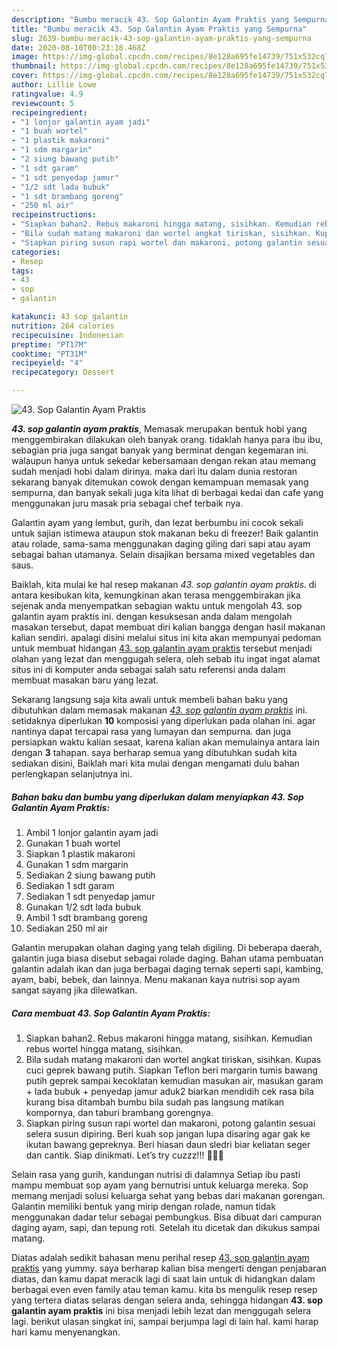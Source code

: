 ```yaml
---
description: "Bumbu meracik 43. Sop Galantin Ayam Praktis yang Sempurna"
title: "Bumbu meracik 43. Sop Galantin Ayam Praktis yang Sempurna"
slug: 2639-bumbu-meracik-43-sop-galantin-ayam-praktis-yang-sempurna
date: 2020-08-10T00:23:18.468Z
image: https://img-global.cpcdn.com/recipes/8e128a695fe14739/751x532cq70/43-sop-galantin-ayam-praktis-foto-resep-utama.jpg
thumbnail: https://img-global.cpcdn.com/recipes/8e128a695fe14739/751x532cq70/43-sop-galantin-ayam-praktis-foto-resep-utama.jpg
cover: https://img-global.cpcdn.com/recipes/8e128a695fe14739/751x532cq70/43-sop-galantin-ayam-praktis-foto-resep-utama.jpg
author: Lillie Lowe
ratingvalue: 4.9
reviewcount: 5
recipeingredient:
- "1 lonjor galantin ayam jadi"
- "1 buah wortel"
- "1 plastik makaroni"
- "1 sdm margarin"
- "2 siung bawang putih"
- "1 sdt garam"
- "1 sdt penyedap jamur"
- "1/2 sdt lada bubuk"
- "1 sdt brambang goreng"
- "250 ml air"
recipeinstructions:
- "Siapkan bahan2. Rebus makaroni hingga matang, sisihkan. Kemudian rebus wortel hingga matang, sisihkan."
- "Bila sudah matang makaroni dan wortel angkat tiriskan, sisihkan. Kupas cuci geprek bawang putih. Siapkan Teflon beri margarin tumis bawang putih geprek sampai kecoklatan kemudian masukan air, masukan garam + lada bubuk + penyedap jamur aduk2 biarkan mendidih cek rasa bila kurang bisa ditambah bumbu bila sudah pas langsung matikan kompornya, dan taburi brambang gorengnya."
- "Siapkan piring susun rapi wortel dan makaroni, potong galantin sesuai selera susun dipiring. Beri kuah sop jangan lupa disaring agar gak ke ikutan bawang gepreknya. Beri hiasan daun sledri biar keliatan seger dan cantik. Siap dinikmati. Let’s try cuzzz!!! 👩🏻‍🍳"
categories:
- Resep
tags:
- 43
- sop
- galantin

katakunci: 43 sop galantin 
nutrition: 264 calories
recipecuisine: Indonesian
preptime: "PT17M"
cooktime: "PT31M"
recipeyield: "4"
recipecategory: Dessert

---
```



![43. Sop Galantin Ayam Praktis](https://img-global.cpcdn.com/recipes/8e128a695fe14739/751x532cq70/43-sop-galantin-ayam-praktis-foto-resep-utama.jpg)

<b><i>43. sop galantin ayam praktis</i></b>, Memasak merupakan bentuk hobi yang menggembirakan dilakukan oleh banyak orang. tidaklah hanya para ibu ibu, sebagian pria juga sangat banyak yang berminat dengan kegemaran ini. walaupun hanya untuk sekedar kebersamaan dengan rekan atau memang sudah menjadi hobi dalam dirinya. maka dari itu dalam dunia restoran sekarang banyak ditemukan cowok dengan kemampuan memasak yang sempurna, dan banyak sekali juga kita lihat di berbagai kedai dan cafe yang menggunakan juru masak pria sebagai chef terbaik nya.

Galantin ayam yang lembut, gurih, dan lezat berbumbu ini cocok sekali untuk sajian istimewa ataupun stok makanan beku di freezer! Baik galantin atau rolade, sama-sama menggunakan daging giling dari sapi atau ayam sebagai bahan utamanya. Selain disajikan bersama mixed vegetables dan saus.

Baiklah, kita mulai ke hal resep makanan <i>43. sop galantin ayam praktis</i>. di antara kesibukan kita, kemungkinan akan terasa menggembirakan jika sejenak anda menyempatkan sebagian waktu untuk mengolah 43. sop galantin ayam praktis ini. dengan kesuksesan anda dalam mengolah masakan tersebut, dapat membuat diri kalian bangga dengan hasil makanan kalian sendiri. apalagi disini melalui situs ini kita akan mempunyai pedoman untuk membuat hidangan <u>43. sop galantin ayam praktis</u> tersebut menjadi olahan yang lezat dan menggugah selera, oleh sebab itu ingat ingat alamat situs ini di komputer anda sebagai salah satu referensi anda dalam membuat masakan baru yang lezat.


Sekarang langsung saja kita awali untuk membeli bahan baku yang dibutuhkan dalam memasak makanan <u><i>43. sop galantin ayam praktis</i></u> ini. setidaknya diperlukan <b>10</b> komposisi yang diperlukan pada olahan ini. agar nantinya dapat tercapai rasa yang lumayan dan sempurna. dan juga persiapkan waktu kalian sesaat, karena kalian akan memulainya antara lain dengan <b>3</b> tahapan. saya berharap semua yang dibutuhkan sudah kita sediakan disini, Baiklah mari kita mulai dengan mengamati dulu bahan perlengkapan selanjutnya ini.

<!--inarticleads1-->

##### Bahan baku dan bumbu yang diperlukan dalam menyiapkan 43. Sop Galantin Ayam Praktis:

1. Ambil 1 lonjor galantin ayam jadi
1. Gunakan 1 buah wortel
1. Siapkan 1 plastik makaroni
1. Gunakan 1 sdm margarin
1. Sediakan 2 siung bawang putih
1. Sediakan 1 sdt garam
1. Sediakan 1 sdt penyedap jamur
1. Gunakan 1/2 sdt lada bubuk
1. Ambil 1 sdt brambang goreng
1. Sediakan 250 ml air


Galantin merupakan olahan daging yang telah digiling. Di beberapa daerah, galantin juga biasa disebut sebagai rolade daging. Bahan utama pembuatan galantin adalah ikan dan juga berbagai daging ternak seperti sapi, kambing, ayam, babi, bebek, dan lainnya. Menu makanan kaya nutrisi sop ayam sangat sayang jika dilewatkan. 

<!--inarticleads2-->

##### Cara membuat 43. Sop Galantin Ayam Praktis:

1. Siapkan bahan2. Rebus makaroni hingga matang, sisihkan. Kemudian rebus wortel hingga matang, sisihkan.
1. Bila sudah matang makaroni dan wortel angkat tiriskan, sisihkan. Kupas cuci geprek bawang putih. Siapkan Teflon beri margarin tumis bawang putih geprek sampai kecoklatan kemudian masukan air, masukan garam + lada bubuk + penyedap jamur aduk2 biarkan mendidih cek rasa bila kurang bisa ditambah bumbu bila sudah pas langsung matikan kompornya, dan taburi brambang gorengnya.
1. Siapkan piring susun rapi wortel dan makaroni, potong galantin sesuai selera susun dipiring. Beri kuah sop jangan lupa disaring agar gak ke ikutan bawang gepreknya. Beri hiasan daun sledri biar keliatan seger dan cantik. Siap dinikmati. Let’s try cuzzz!!! 👩🏻‍🍳


Selain rasa yang gurih, kandungan nutrisi di dalamnya Setiap ibu pasti mampu membuat sop ayam yang bernutrisi untuk keluarga mereka. Sop memang menjadi solusi keluarga sehat yang bebas dari makanan gorengan. Galantin memiliki bentuk yang mirip dengan rolade, namun tidak menggunakan dadar telur sebagai pembungkus. Bisa dibuat dari campuran daging ayam, sapi, dan tepung roti. Setelah itu dicetak dan dikukus sampai matang. 

Diatas adalah sedikit bahasan menu perihal resep <u>43. sop galantin ayam praktis</u> yang yummy. saya berharap kalian bisa mengerti dengan penjabaran diatas, dan kamu dapat meracik lagi di saat lain untuk di hidangkan dalam berbagai even even family atau teman kamu. kita bs mengulik resep resep yang tertera diatas selaras dengan selera anda, sehingga hidangan <b>43. sop galantin ayam praktis</b> ini bisa menjadi lebih lezat dan menggugah selera lagi. berikut ulasan singkat ini, sampai berjumpa lagi di lain hal. kami harap hari kamu menyenangkan.
